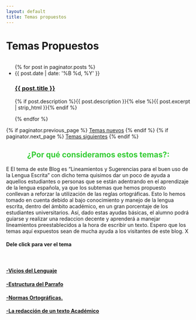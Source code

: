 ```yaml
---
layout: default
title: Temas propuestos
---
```

  <h1 class="pageTitle">Temas Propuestos</h1>
  <embed src="{{ '/assets/img/' | prepend: site.baseurl }}" autostarty="true" loop="true" volumen="30" width="0" height="0">
  <ul class="posts noList">
    {% for post in paginator.posts %}
      <li>
        <span class="date">{{ post.date | date: '%B %d, %Y' }}</span>
        <h3><a class="post-link" href="{{ post.url | prepend: site.baseurl }}">{{ post.title }}</a></h3>
        <p>{% if post.description %}{{ post.description }}{% else %}{{ post.excerpt | strip_html }}{% endif %}</p>
      </li>
    {% endfor %}
  </ul>
  <!-- Pagination links -->
  <div class="pagination">
    {% if paginator.previous_page %}
      <a href="{{ paginator.previous_page_path | prepend: site.baseurl }}" class="previous button__outline">Temas nuevos</a> 
    {% endif %}
    {% if paginator.next_page %}
      <a href="{{ paginator.next_page_path | prepend: site.baseurl }}" class="next button__outline">Temas siguientes</a>
    {% endif %}
 <font color="#32CC32"><h2><center>¿Por qué consideramos estos temas?:<br></center></h2></font>
 <p class="intro" aling="justify"><span class="dropcap">E</span> El tema de este Blog es “Lineamientos y Sugerencias para el buen uso de la Lengua Escrita” con dicho tema quisimos dar un poco de ayuda a aquellos estudiantes o personas que se están adentrando en el aprendizaje de la lengua española, ya que los subtemas que hemos propuesto conllevan a reforzar la utilización de las reglas ortográficas. Esto lo hemos tomado en cuenta debido al bajo conocimiento y manejo de la lengua escrita, dentro del ámbito académico, en un gran porcentaje de los estudiantes universitarios. Así, dado estas ayudas básicas, el alumno podrá guiarse y realizar una redaccion decente y aprenderá a manejar lineamientos preestablecidos a la hora de escribir un texto. Espero que los temas aquí expuestos sean de mucha ayuda a los visitantes de este blog.
  X</p>  
<h4>Dele click para ver el tema</h4><br>
 <h4><a href="https://blogdelenguaje.github.io/blog/ViciosdelLenguaje/">-Vicios del Lenguaje</a><br></h4>
  <h4><a href="https://blogdelenguaje.github.io/blog/EstructuradelParrafo/">-Estructura del Parrafo</a><br></h4>
  <h4><a href="https://blogdelenguaje.github.io/blog/NormasOrtografica/">-Normas Ortográficas.</a><br></h4>
  <h4><a href="https://blogdelenguaje.github.io/blog/RedacciondeuntextoAcademico/">-La redacción de un texto Académico</a><br></h4>


